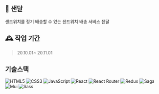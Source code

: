 ## 🥙 샌달

샌드위치를 정기 배송할 수 있는 샌드위치 배송 서비스 샌달

## 🕰 작업 기간

> 20.10.01~ 20.11.01

## 기술스택

![HTML5](https://img.shields.io/badge/html5-%23E34F26.svg?style=for-the-badge&logo=html5&logoColor=white)
![CSS3](https://img.shields.io/badge/css3-%231572B6.svg?style=for-the-badge&logo=css3&logoColor=white)
![JavaScript](https://img.shields.io/badge/javascript-%23323330.svg?style=for-the-badge&logo=javascript&logoColor=%23F7DF1E)
![React](https://img.shields.io/badge/react-%2320232a.svg?style=for-the-badge&logo=react&logoColor=%2361DAFB)
![React Router](https://img.shields.io/badge/React_Router-CA4245?style=for-the-badge&logo=react-router&logoColor=white)
![Redux](https://img.shields.io/badge/redux-%23593d88.svg?style=for-the-badge&logo=redux&logoColor=white)
![Saga](https://img.shields.io/badge/SAGA-999999?style=for-the-badge&logo=redux-saga&logoColor=white)
![Mui](https://img.shields.io/badge/-Mui-0077ff?style=for-the-badge&logo=ant-design&logoColor=white)
![Sass](https://img.shields.io/badge/Sass-CC6699?style=for-the-badge&logo=sass&logoColor=white)
